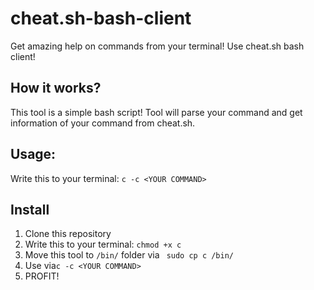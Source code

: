 # cheat.sh-bash-client
Get amazing help on commands from your terminal! Use cheat.sh bash client!
## How it works?
This tool is a simple bash script! Tool will parse your command and get information of your command from cheat.sh.
## Usage:
Write this to your terminal:  ```c -c <YOUR COMMAND>```
## Install
1) Clone this repository
2) Write this to your terminal: ```chmod +x c```
3) Move this tool to ```/bin/``` folder via ``` sudo cp c /bin/```
4) Use via```c -c <YOUR COMMAND>```
5) PROFIT!
